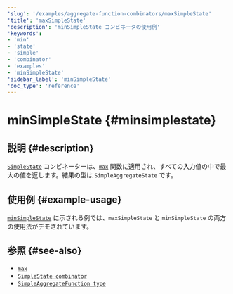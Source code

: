 ```yaml
---
'slug': '/examples/aggregate-function-combinators/maxSimpleState'
'title': 'maxSimpleState'
'description': 'minSimpleState コンビネータの使用例'
'keywords':
- 'min'
- 'state'
- 'simple'
- 'combinator'
- 'examples'
- 'minSimpleState'
'sidebar_label': 'minSimpleState'
'doc_type': 'reference'
---
```



# minSimpleState {#minsimplestate}

## 説明 {#description}

[`SimpleState`](/sql-reference/aggregate-functions/combinators#-simplestate) コンビネーターは、[`max`](/sql-reference/aggregate-functions/reference/max) 関数に適用され、すべての入力値の中で最大の値を返します。結果の型は `SimpleAggregateState` です。

## 使用例 {#example-usage}

[`minSimpleState`](/examples/aggregate-function-combinators/minSimpleState/#example-usage) に示される例では、`maxSimpleState` と `minSimpleState` の両方の使用法がデモされています。

## 参照 {#see-also}
- [`max`](/sql-reference/aggregate-functions/reference/max)
- [`SimpleState combinator`](/sql-reference/aggregate-functions/combinators#-simplestate)
- [`SimpleAggregateFunction type`](/sql-reference/data-types/simpleaggregatefunction)

